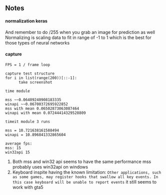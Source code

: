 ## Notes


#### normalization keras
And remember to do /255 when you grab an image for prediction as well
Normalizing is scaling data to fit in range of -1 to 1 which is the best for those types of neural networks

#### capture

`FPS = 1 / frame loop`


    capture test structure
    for i in list(range(200))[::-1]:
          take screenshot

    time module

    mss ~~0.06409240908183335
    winapi ~~0.06700372695922852
    mss with mean 0.06502873063087464
    winapi with mean 0.07244414329528809

    timeit module 3 runs

    mss = 10.721638161588494
    winapi = 10.896841332865604

    average fps:
    mss: 15
    win32api 15



1. Both mss and win32 api seems to have the same performance mss probably uses win32api on windows
2. Keyboard inspite having the known limitation: `Other applications, such as some games, may register hooks that swallow all key events. In this case keyboard will be unable to report events`
  it still seems to work with gta5
